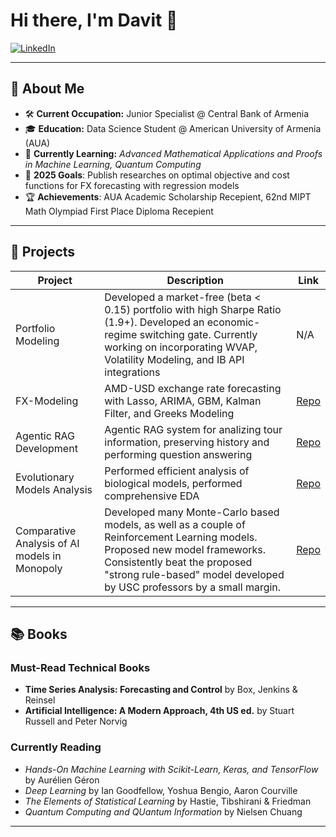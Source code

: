 # Hi there, I'm Davit 👋

<!-- LinkedIn Badge -->
[![LinkedIn](https://img.shields.io/badge/LinkedIn-Connect-blue?logo=linkedin&style=flat)](https://www.linkedin.com/in/davbadalyan)

---

## 📖 About Me

- 🛠️ **Current Occupation:** Junior Specialist @ Central Bank of Armenia
- 🎓 **Education:** Data Science Student @ American University of Armenia (AUA)
- 🌱 **Currently Learning:** _Advanced Mathematical Applications and Proofs in Machine Learning, Quantum Computing_  
- 🥅 **2025 Goals**: Publish researches on optimal objective and cost functions for FX forecasting with regression models
- 🏆 **Achievements**: AUA Academic Scholarship Recepient, 62nd MIPT Math Olympiad First Place Diploma Recepient
---

## 🚀 Projects

<!-- Replace with your actual projects -->
| Project | Description | Link |
| ------- | ----------- | ---- |
| Portfolio Modeling | Developed a market-free (beta < 0.15) portfolio with high Sharpe Ratio (1.9+). Developed an economic-regime switching gate. Currently working on incorporating WVAP, Volatility Modeling, and IB API integrations | N/A |
| FX-Modeling | AMD-USD exchange rate forecasting with Lasso, ARIMA, GBM, Kalman Filter, and Greeks Modeling | [Repo](https://github.com/badalyandavit/AMD-USD-Exchange-Rate-Modeling/) |
| Agentic RAG Development | Agentic RAG system for analizing tour information, preserving history and performing question answering | [Repo](https://github.com/badalyandavit/Agentic-RAG-for-Tour-Concerts) |
| Evolutionary Models Analysis | Performed efficient analysis of biological models, performed comprehensive EDA | [Repo](https://github.com/badalyandavit/EvolutionaryModel) |
| Comparative Analysis of AI models in Monopoly | Developed many Monte-Carlo based models, as well as a couple of Reinforcement Learning models. Proposed new model frameworks. Consistently beat the proposed "strong rule-based" model developed by USC professors by a small margin. | [Repo](https://github.com/badalyandavit/aua-ai-group-project) |

---

## 📚 Books

### Must-Read Technical Books
- **Time Series Analysis: Forecasting and Control** by Box, Jenkins & Reinsel
- **Artificial Intelligence: A Modern Approach, 4th US ed.** by Stuart Russell and Peter Norvig

### Currently Reading
- *Hands-On Machine Learning with Scikit-Learn, Keras, and TensorFlow* by Aurélien Géron
- *Deep Learning* by Ian Goodfellow, Yoshua Bengio, Aaron Courville  
- *The Elements of Statistical Learning* by Hastie, Tibshirani & Friedman
- *Quantum Computing and QUantum Information* by Nielsen Chuang 

---

<!-- Feel free to add more sections: Blog, Certifications, Achievements, Hobbies, etc. -->
